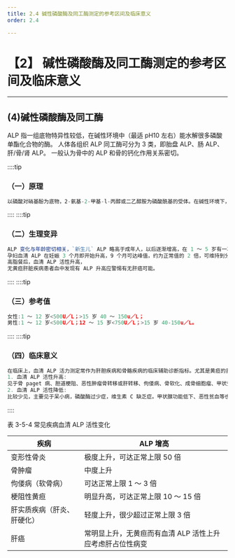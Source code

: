 ```yaml
---
title: 2.4 碱性磷酸酶及同工酶测定的参考区间及临床意义
order: 2.4

---
```


# 【2】 碱性磷酸酶及同工酶测定的参考区间及临床意义

<kaodian :text="'生物化学检验记忆卡'" />

<!-- ######  第五章 诊断酶学

> 临床生化检验 -->

<beitiS/>

---

## (4)碱性磷酸酶及同工酶

<son :text="'生物化学检验记忆卡'" text1="(4)碱性磷酸酶及同工酶" :textOption="[['掌握','专业知识','专业实践能力'],['掌握','专业知识','专业实践能力'],['掌握','专业知识','专业实践能力']]" />

ALP 指一组底物特异性较低，在碱性环境中（最适 pH10 左右）能水解很多磷酸单酯化合物的酶。
人体各组织 ALP 同工酶可分为 3 类，即胎盘 ALP、肠 ALP、肝/骨/肾 ALP。
一般认为骨中的 ALP 和骨的钙化作用关系密切。

::::tip

### （一）原理

```js
以磷酸对硝基酚为底物，2-氨基-2-甲基-l-丙醇或二乙醇胺为磷酸酰基的受体。在碱性环境下，ALP 催化磷酸对硝基酚水解产生游离的对硝基酚，对硝基酚在碱性溶液中转变成黄色。根据 405nm 处吸光度增高速率来计算 ALP 活性单位。
```

::::
::::tip

### （二）生理变异

```js
ALP 变化与年龄密切相关，`新生儿` ALP 略高于成年人，以后逐渐增高，在 1 ～ 5 岁有一次高峰，可达成年人上限 2.5 ～ 5 倍，以后下降。第二高峰在 10 ～ 15 岁之间，可达成人上限 4 ～ 5 倍。20 岁后降至成年人值，到老年期又轻度升高，可能与生理性的激素变化有关。
孕妇血清 ALP 在妊娠 3 个月即开始升高，9 个月可达峰值，约为正常值的 2 倍，可维持到分娩后 1 个月，升高的 ALP 来自胎盘，和胚泡壁的细胞滋养层的发育程度直接相关。
高脂餐后，血清 ALP 活性升高，
无黄疸肝脏疾病患者血中发现有 ALP 升高应警惕有无肝癌可能。
```

::::
::::tip

### （三）参考值

```js
女性:1 ～ 12 岁<500U／L；>15 岁 40 ～ 150u／L；
男性:1 ～ 12 岁<500U／L；12 ～ 15 岁<750U／L；>15 岁 40-150u／L。
```

::::
::::tip

### （四）临床意义

```js
在临床上，血清 ALP 活力测定常作为肝胆疾病和骨骼疾病的临床辅助诊断指标。尤其是黄疸的鉴别诊断。
1. 血清 ALP 活性升高:
见于骨 paget 病、胆道梗阻、恶性肿瘤骨转移或肝转移、佝偻病、骨软化、成骨细胞瘤、甲状旁腺功能亢进及骨折愈合期。
2. 血清 ALP 活性降低:
比较少见，主要见于呆小病，磷酸酶过少症，维生素 C 缺乏症。甲状腺功能低下、恶性贫血等也可见血清 ALP 下降。
```

::::

表 3-5-4 常见疾病血清 ALP 活性变化

| 疾病                       | ALP 增高                                                  |
| -------------------------- | --------------------------------------------------------- |
| 变形性骨炎                 | 极度上升，可达正常上限 50 倍                              |
| 骨肿瘤                     | 中度上升                                                  |
| 佝偻病（软骨病）           | 可达正常上限 1 ～ 3 倍                                    |
| 梗阻性黄疸                 | 明显升高，可达正常上限 10 ～ 15 倍                        |
| 肝实质疾病（肝炎、肝硬化） | 轻度上升，很少超过正常上限 3 倍                           |
| 肝癌                       | 常明显上升，无黄疸而有血清 ALP 活性上升应考虑肝占位性病变 |
